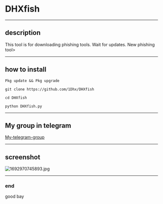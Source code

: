 # DHXfish
___
## description
This tool is for downloading phishing tools. Wait for updates. New phishing tool>
___
## how to install
```
Pkg update && Pkg upgrade
```

```
git clone https://github.com/1Dhx/DHXfish
```
```
cd DHXfish
```

```
python DHXfish.py
```
___
## My group in telegram
[My-telegram-group](https://t.me/DHXfollowers)
___
## screenshot

![1692970745893.jpg](https://github.com/1Dhx/DHXtool/assets/142033732/629a74fb-3d82-4599-b94d-74d77ca28898)

___

### end
good bay